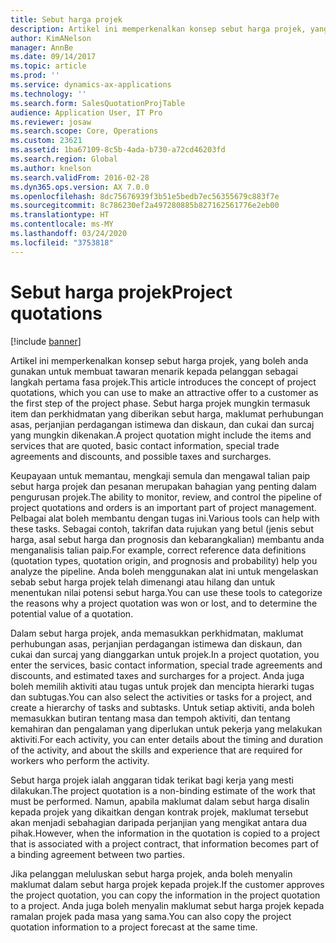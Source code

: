 ```yaml
---
title: Sebut harga projek
description: Artikel ini memperkenalkan konsep sebut harga projek, yang boleh anda gunakan untuk membuat tawaran menarik kepada pelanggan sebagai langkah pertama fasa projek. Sebut harga projek mungkin termasuk item dan perkhidmatan yang diberikan sebut harga, maklumat perhubungan asas, perjanjian perdagangan istimewa dan diskaun, dan cukai dan surcaj yang mungkin dikenakan.
author: KimANelson
manager: AnnBe
ms.date: 09/14/2017
ms.topic: article
ms.prod: ''
ms.service: dynamics-ax-applications
ms.technology: ''
ms.search.form: SalesQuotationProjTable
audience: Application User, IT Pro
ms.reviewer: josaw
ms.search.scope: Core, Operations
ms.custom: 23621
ms.assetid: 1ba67109-8c5b-4ada-b730-a72cd46203fd
ms.search.region: Global
ms.author: knelson
ms.search.validFrom: 2016-02-28
ms.dyn365.ops.version: AX 7.0.0
ms.openlocfilehash: 8dc75676939f3b51e5bedb7ec56355679c883f7e
ms.sourcegitcommit: 8c786230ef2a497280885b827162561776e2eb00
ms.translationtype: HT
ms.contentlocale: ms-MY
ms.lasthandoff: 03/24/2020
ms.locfileid: "3753818"
---
```

# <a name="project-quotations"></a><span data-ttu-id="41d34-104">Sebut harga projek</span><span class="sxs-lookup"><span data-stu-id="41d34-104">Project quotations</span></span>

[!include [banner](../includes/banner.md)]

<span data-ttu-id="41d34-105">Artikel ini memperkenalkan konsep sebut harga projek, yang boleh anda gunakan untuk membuat tawaran menarik kepada pelanggan sebagai langkah pertama fasa projek.</span><span class="sxs-lookup"><span data-stu-id="41d34-105">This article introduces the concept of project quotations, which you can use to make an attractive offer to a customer as the first step of the project phase.</span></span> <span data-ttu-id="41d34-106">Sebut harga projek mungkin termasuk item dan perkhidmatan yang diberikan sebut harga, maklumat perhubungan asas, perjanjian perdagangan istimewa dan diskaun, dan cukai dan surcaj yang mungkin dikenakan.</span><span class="sxs-lookup"><span data-stu-id="41d34-106">A project quotation might include the items and services that are quoted, basic contact information, special trade agreements and discounts, and possible taxes and surcharges.</span></span> 

<span data-ttu-id="41d34-107">Keupayaan untuk memantau, mengkaji semula dan mengawal talian paip sebut harga projek dan pesanan merupakan bahagian yang penting dalam pengurusan projek.</span><span class="sxs-lookup"><span data-stu-id="41d34-107">The ability to monitor, review, and control the pipeline of project quotations and orders is an important part of project management.</span></span> <span data-ttu-id="41d34-108">Pelbagai alat boleh membantu dengan tugas ini.</span><span class="sxs-lookup"><span data-stu-id="41d34-108">Various tools can help with these tasks.</span></span> <span data-ttu-id="41d34-109">Sebagai contoh, takrifan data rujukan yang betul (jenis sebut harga, asal sebut harga dan prognosis dan kebarangkalian) membantu anda menganalisis talian paip.</span><span class="sxs-lookup"><span data-stu-id="41d34-109">For example, correct reference data definitions (quotation types, quotation origin, and prognosis and probability) help you analyze the pipeline.</span></span> <span data-ttu-id="41d34-110">Anda boleh menggunakan alat ini untuk mengelaskan sebab sebut harga projek telah dimenangi atau hilang dan untuk menentukan nilai potensi sebut harga.</span><span class="sxs-lookup"><span data-stu-id="41d34-110">You can use these tools to categorize the reasons why a project quotation was won or lost, and to determine the potential value of a quotation.</span></span> 

<span data-ttu-id="41d34-111">Dalam sebut harga projek, anda memasukkan perkhidmatan, maklumat perhubungan asas, perjanjian perdagangan istimewa dan diskaun, dan cukai dan surcaj yang dianggarkan untuk projek.</span><span class="sxs-lookup"><span data-stu-id="41d34-111">In a project quotation, you enter the services, basic contact information, special trade agreements and discounts, and estimated taxes and surcharges for a project.</span></span> <span data-ttu-id="41d34-112">Anda juga boleh memilih aktiviti atau tugas untuk projek dan mencipta hierarki tugas dan subtugas.</span><span class="sxs-lookup"><span data-stu-id="41d34-112">You can also select the activities or tasks for a project, and create a hierarchy of tasks and subtasks.</span></span> <span data-ttu-id="41d34-113">Untuk setiap aktiviti, anda boleh memasukkan butiran tentang masa dan tempoh aktiviti, dan tentang kemahiran dan pengalaman yang diperlukan untuk pekerja yang melakukan aktiviti.</span><span class="sxs-lookup"><span data-stu-id="41d34-113">For each activity, you can enter details about the timing and duration of the activity, and about the skills and experience that are required for workers who perform the activity.</span></span> 

<span data-ttu-id="41d34-114">Sebut harga projek ialah anggaran tidak terikat bagi kerja yang mesti dilakukan.</span><span class="sxs-lookup"><span data-stu-id="41d34-114">The project quotation is a non-binding estimate of the work that must be performed.</span></span> <span data-ttu-id="41d34-115">Namun, apabila maklumat dalam sebut harga disalin kepada projek yang dikaitkan dengan kontrak projek, maklumat tersebut akan menjadi sebahagian daripada perjanjian yang mengikat antara dua pihak.</span><span class="sxs-lookup"><span data-stu-id="41d34-115">However, when the information in the quotation is copied to a project that is associated with a project contract, that information becomes part of a binding agreement between two parties.</span></span> 

<span data-ttu-id="41d34-116">Jika pelanggan meluluskan sebut harga projek, anda boleh menyalin maklumat dalam sebut harga projek kepada projek.</span><span class="sxs-lookup"><span data-stu-id="41d34-116">If the customer approves the project quotation, you can copy the information in the project quotation to a project.</span></span> <span data-ttu-id="41d34-117">Anda juga boleh menyalin maklumat sebut harga projek kepada ramalan projek pada masa yang sama.</span><span class="sxs-lookup"><span data-stu-id="41d34-117">You can also copy the project quotation information to a project forecast at the same time.</span></span>



